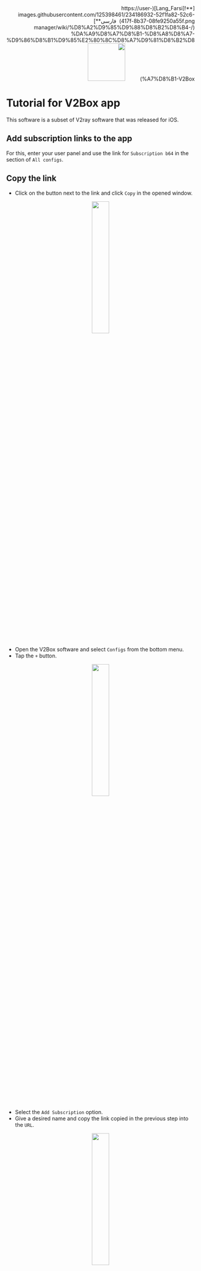<div dir="rtl" markdown=1>
[**![Lang_Farsi](https://user-images.githubusercontent.com/125398461/234186932-52f1fa82-52c6-417f-8b37-08fe9250a55f.png) &nbsp;فارسی**](/manager/wiki/%D8%A2%D9%85%D9%88%D8%B2%D8%B4-%DA%A9%D8%A7%D8%B1-%D8%A8%D8%A7-%D9%86%D8%B1%D9%85%E2%80%8C%D8%A7%D9%81%D8%B2%D8%A7%D8%B1-V2Box)&nbsp;&nbsp;&nbsp;&nbsp;&nbsp;&nbsp;&nbsp;&nbsp;&nbsp;&nbsp;<a href="/manager/wiki/All-tutorials-and-videos"><img width="100" src="https://github.com/hiddify/hiddify-config/assets/125398461/8ac5b906-105c-4b98-acf5-0e12e39e33f6" /></a>

</div>

# Tutorial for V2Box app
This software is a subset of V2ray software that was released for iOS.

## Add subscription links to the app
For this, enter your user panel and use the link for `Subscription b64` in the section of `All configs`.



## Copy the link
- Click on the button next to the link and click `Copy` in the opened window.

<div align=center markdown=1>
<img width=30% src="https://github.com/hiddify/hiddify-config/assets/125398461/67d5e2d8-d8bd-4ad9-aa0f-b9dc0ebe2d39" />
</div>




- Open the V2Box software and select `Configs` from the bottom menu.
- Tap the `+` button.

<div align=center markdown=1>
<img width=30% src="https://github.com/hiddify/hiddify-config/assets/125398461/c84fd272-2719-4fd2-8397-9a2a0e2013be" />
</div>

- Select the `Add Subscription` option.
- Give a desired name and copy the link copied in the previous step into the `URL`.

<div align=center markdown=1>
<img width=30% src="https://github.com/hiddify/hiddify-config/assets/125398461/2629b6ad-cfcf-4252-846e-9e336493a259" />
</div>

- Then click `Add Subscribe` to add the configurations to the program.

<div align=center markdown=1>
<img width=30% src="https://github.com/hiddify/hiddify-config/assets/125398461/f69d8992-7195-4755-b415-330572d5044e" />

</div>

- After that, the program will automatically test the connections.

## Scan QR code
- To do this, click the button next to the link in the user panel
- Tap `+` in the V2Box app.
- Select the `Scan QR` option.
- Then scan the QR code on the user's page with the phone's camera.

<div align=center markdown=1>
<img width=30% src="https://github.com/hiddify/hiddify-config/assets/125398461/4b1dff0e-8d27-45bd-9d0f-fef98f57aeac" />

</div>


- Configs are automatically added and the connection test is performed from them.

## Connection test
To do this, click on `Ping All` in the `Configs` list so that all configs are tested.

<div align=center markdown=1>
<img width=30% src="https://github.com/hiddify/hiddify-config/assets/125398461/fcf64420-5c53-4b21-816e-1618ff61f226" />

</div>

## Update subscription
To do this, press Configs `+` in the menu, then select `Update All Subscriptions`. By doing this, all subscriptions will be updated.

<div align=center markdown=1>
<img width=30% src="https://github.com/hiddify/hiddify-config/assets/125398461/1db528f9-606f-469d-9ff6-1b4299f057b2" />

</div>

## Automatic update of links
To do this, click on the three-line menu at the top of the `Configs` screen and activate the `Auto Update` option.

<div align=center markdown=1>
<img width=30% src="https://github.com/hiddify/hiddify-config/assets/125398461/f01c924c-23b1-45dd-b937-c47c7dd52a49" />

</div>

## Add configs individually
Although this method is not recommended and it is not possible to update it, but if necessary, you can click the `+` button in `Configs`, then click `Import V2ray URL` from Clipboard to add the desired configuration to the program.


<div align=center markdown=1>
<img width=30% src="https://github.com/hiddify/hiddify-config/assets/125398461/c579ef08-c5a5-4ec8-8f77-cef0d94824b1" />

</div>

## Connect to VPN
To turn on the VPN, go to the Home menu and slide the bottom button to the right.

<div align=center markdown=1>
<img width=30% src="https://github.com/hiddify/hiddify-config/assets/125398461/fdbebfae-02f6-4993-99ff-e0cbf37734ef" />

</div>

On this page, general information about the connection, such as the amount of upload and download and the amount of memory used, is displayed.

<div align=center markdown=1>
<img width=30% src="https://github.com/hiddify/hiddify-config/assets/125398461/68542ff9-2caa-45a7-9b8a-2ec50a4d32fa" />

</div>


